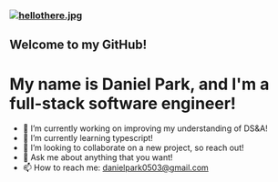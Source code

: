 ### [![hellothere.jpg](https://i.postimg.cc/wTL36671/hellothere.jpg)](https://postimg.cc/Whps8cmV)

## Welcome to my GitHub!

# My name is Daniel Park, and I'm a full-stack software engineer!

- 🔭 I’m currently working on improving my understanding of DS&A!
- 🌱 I’m currently learning typescript!
- 👯 I’m looking to collaborate on a new project, so reach out!
- 💬 Ask me about anything that you want!
- 📫 How to reach me: danielpark0503@gmail.com


<!---
[![Visual Studio Code](https://raw.githubusercontent.com/github/explore/80688e429a7d4ef2fca1e82350fe8e3517d3494d/topics/visual-studio-code/visual-studio-code.png)]
[![HTML](https://raw.githubusercontent.com/github/explore/80688e429a7d4ef2fca1e82350fe8e3517d3494d/topics/html/html.png)]
[![CSS3](https://raw.githubusercontent.com/github/explore/80688e429a7d4ef2fca1e82350fe8e3517d3494d/topics/css/css.png)]
[![JavaScript](https://raw.githubusercontent.com/github/explore/80688e429a7d4ef2fca1e82350fe8e3517d3494d/topics/javascript/javascript.png)]
[![React](https://raw.githubusercontent.com/github/explore/80688e429a7d4ef2fca1e82350fe8e3517d3494d/topics/react/react.png)]
[![Node.js](https://raw.githubusercontent.com/github/explore/80688e429a7d4ef2fca1e82350fe8e3517d3494d/topics/nodejs/nodejs.png)]
[![python](https://raw.githubusercontent.com/github/explore/80688e429a7d4ef2fca1e82350fe8e3517d3494d/topics/python/python.png)]
[![flask](https://raw.githubusercontent.com/github/explore/80688e429a7d4ef2fca1e82350fe8e3517d3494d/topics/flask/flask.png)]
[![SQL](https://raw.githubusercontent.com/github/explore/80688e429a7d4ef2fca1e82350fe8e3517d3494d/topics/sql/sql.png)]
[![postgreSQL](https://raw.githubusercontent.com/github/explore/80688e429a7d4ef2fca1e82350fe8e3517d3494d/topics/postgresql/postgresql.png)]
[![Git](https://raw.githubusercontent.com/github/explore/80688e429a7d4ef2fca1e82350fe8e3517d3494d/topics/git/git.png)]
[![GitHub](https://raw.githubusercontent.com/github/explore/78df643247d429f6cc873026c0622819ad797942/topics/github/github.png)]
[![Docker](https://raw.githubusercontent.com/github/explore/80688e429a7d4ef2fca1e82350fe8e3517d3494d/topics/docker/docker.png)]
[![Terminal](https://raw.githubusercontent.com/github/explore/80688e429a7d4ef2fca1e82350fe8e3517d3494d/topics/terminal/terminal.png)]
---!>


